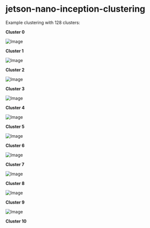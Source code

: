# jetson-nano-inception-clustering

Example clustering with 128 clusters:

**Cluster 0**

![Image](https://raw.githubusercontent.com/schmidtdominik/jetson-nano-inception-clustering/master/example%20images/c1.png)

**Cluster 1**

![Image](https://raw.githubusercontent.com/schmidtdominik/jetson-nano-inception-clustering/master/example%20images/c2.png)

**Cluster 2**

![Image](https://raw.githubusercontent.com/schmidtdominik/jetson-nano-inception-clustering/master/example%20images/c3.png)

**Cluster 3**

![Image](https://raw.githubusercontent.com/schmidtdominik/jetson-nano-inception-clustering/master/example%20images/c4.png)

**Cluster 4**

![Image](https://raw.githubusercontent.com/schmidtdominik/jetson-nano-inception-clustering/master/example%20images/c5.png)

**Cluster 5**

![Image](https://raw.githubusercontent.com/schmidtdominik/jetson-nano-inception-clustering/master/example%20images/c6.png)

**Cluster 6**

![Image](https://raw.githubusercontent.com/schmidtdominik/jetson-nano-inception-clustering/master/example%20images/c7.png)

**Cluster 7**

![Image](https://raw.githubusercontent.com/schmidtdominik/jetson-nano-inception-clustering/master/example%20images/c8.png)

**Cluster 8**

![Image](https://raw.githubusercontent.com/schmidtdominik/jetson-nano-inception-clustering/master/example%20images/c9.png)

**Cluster 9**

![Image](https://raw.githubusercontent.com/schmidtdominik/jetson-nano-inception-clustering/master/example%20images/c10.png)

**Cluster 10**

